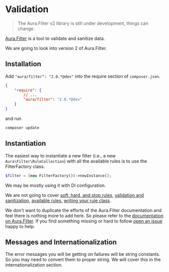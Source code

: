 # Validation

> The Aura.Filter v2 library is still under development, things can change.

[Aura.Filter](https://github.com/auraphp/Aura.Filter) is a tool to validate 
and sanitize data.

We are going to look into version 2 of Aura.Filter.

## Installation

Add `"aura/filter": "2.0.*@dev"` into the require section of `composer.json`.

```json
{
    "require": {
        // ...
        "aura/filter": "2.0.*@dev"
    }
}
```

and run

```bash
composer update
```

## Instantiation

The easiest way to instantiate a new filter (i.e., a new `Aura\Filter\RuleCollection`) 
with all the available rules is to use the FilterFactory class.

```php
$filter = (new FilterFactory())->newInstance();
```

We may be mostly using it with DI configuration.

We are not going to cover 
[soft, hard, and stop rules](https://github.com/auraphp/Aura.Filter/#soft-hard-and-stop-rules), 
[validation and sanitization](https://github.com/auraphp/Aura.Filter/#validating-and-sanitizing),
[available rules](https://github.com/auraphp/Aura.Filter/#available-rules),
[writing your rule class](https://github.com/auraphp/Aura.Filter/#creating-and-using-custom-rules).

We don't want to duplicate the efforts of the Aura.Filter documentation
and feel there is nothing more to add here. So please refer to the
[documentation on Aura.Filter](https://github.com/auraphp/Aura.Filter/blob/develop-2/README.md#getting-started).
If you find something missing or hard to follow
[open an issue](https://github.com/harikt/aurav2book/issues) happy to help.

## Messages and Internationalization

The error messages you will be getting on failures will be string constants. So you
may need to convert them to proper string. We will cover this in the
internationalization section.
